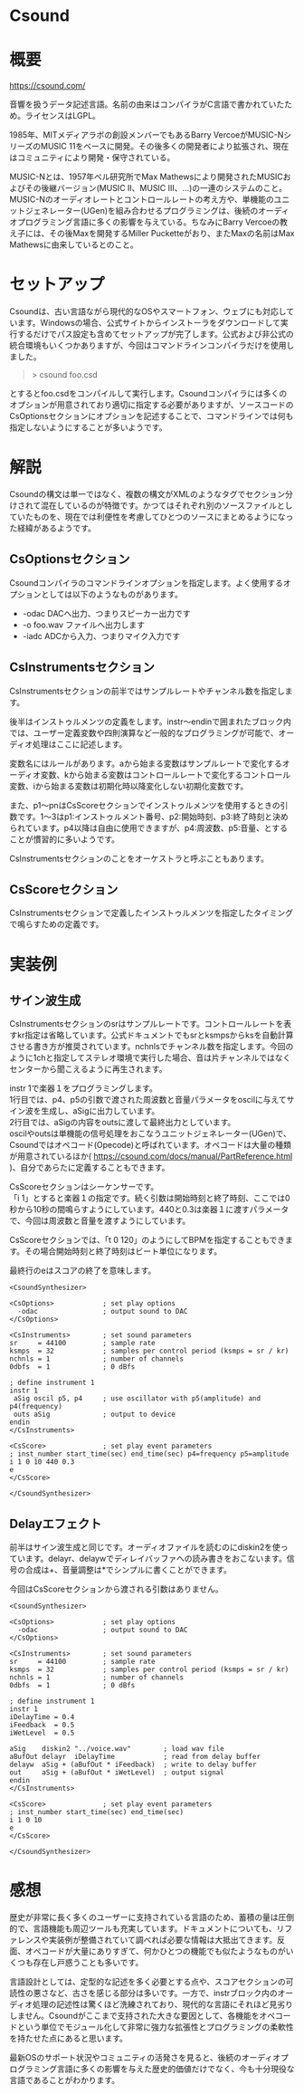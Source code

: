 Csound
===

# 概要

https://csound.com/

音響を扱うデータ記述言語。名前の由来はコンパイラがC言語で書かれていたため。ライセンスはLGPL。

1985年、MITメディアラボの創設メンバーでもあるBarry VercoeがMUSIC-NシリーズのMUSIC 11をベースに開発。その後多くの開発者により拡張され、現在はコミュニティにより開発・保守されている。

MUSIC-Nとは、1957年ベル研究所でMax Mathewsにより開発されたMUSICおよびその後継バージョン(MUSIC II、MUSIC III、...)の一連のシステムのこと。MUSIC-Nのオーディオレートとコントロールレートの考え方や、単機能のユニットジェネレーター(UGen)を組み合わせるプログラミングは、後続のオーディオプログラミング言語に多くの影響を与えている。ちなみにBarry Vercoeの教え子には、その後Maxを開発するMiller Pucketteがおり、またMaxの名前はMax Mathewsに由来しているとのこと。

# セットアップ

Csoundは、古い言語ながら現代的なOSやスマートフォン、ウェブにも対応しています。Windowsの場合、公式サイトからインストーラをダウンロードして実行するだけでパス設定も含めてセットアップが完了します。公式および非公式の統合環境もいくつかありますが、今回はコマンドラインコンパイラだけを使用しました。

> \> csound foo.csd

とするとfoo.csdをコンパイルして実行します。Csoundコンパイラには多くのオプションが用意されており適切に指定する必要がありますが、ソースコードのCsOptionsセクションにオプションを記述することで、コマンドラインでは何も指定しないようにすることが多いようです。


# 解説

Csoundの構文は単一ではなく、複数の構文がXMLのようなタグでセクション分けされて混在しているのが特徴です。かつてはそれぞれ別のソースファイルとしていたものを、現在では利便性を考慮してひとつのソースにまとめるようになった経緯があるようです。

## CsOptionsセクション
Csoundコンパイラのコマンドラインオプションを指定します。よく使用するオプションとしては以下のようなものがあります。

* -odac DACへ出力、つまりスピーカー出力です
* -o foo.wav ファイルへ出力します
* -iadc ADCから入力、つまりマイク入力です

## CsInstrumentsセクション

CsInstrumentsセクションの前半ではサンプルレートやチャンネル数を指定します。

後半はインストゥルメンツの定義をします。instr～endinで囲まれたブロック内では、ユーザー定義変数や四則演算など一般的なプログラミングが可能で、オーディオ処理はここに記述します。

変数名にはルールがあります。aから始まる変数はサンプルレートで変化するオーディオ変数、kから始まる変数はコントロールレートで変化するコントロール変数、iから始まる変数は初期化時以降変化しない初期化変数です。

また、p1～pnはCsScoreセクションでインストゥルメンツを使用するときの引数です。1～3はp1:インストゥルメント番号、p2:開始時刻、p3:終了時刻と決められています。p4以降は自由に使用できますが、p4:周波数、p5:音量、とすることが慣習的に多いようです。

CsInstrumentsセクションのことをオーケストラと呼ぶこともあります。

## CsScoreセクション

CsInstrumentsセクションで定義したインストゥルメンツを指定したタイミングで鳴らすための定義です。


# 実装例

## サイン波生成

CsInstrumentsセクションのsrはサンプルレートです。コントロールレートを表すkr指定は省略しています。公式ドキュメントでもsrとksmpsからksを自動計算させる書き方が推奨されています。nchnlsでチャンネル数を指定します。今回のように1chと指定してステレオ環境で実行した場合、音は片チャンネルではなくセンターから聞こえるように再生されます。

instr 1で楽器１をプログラミングします。  
1行目では、p4、p5の引数で渡された周波数と音量パラメータをoscilに与えてサイン波を生成し、aSigに出力しています。  
2行目では、aSigの内容をoutsに渡して最終出力としています。  
oscilやoutsは単機能の信号処理をおこなうユニットジェネレーター(UGen)で、Csoundではオペコード(Opecode)と呼ばれています。オペコードは大量の種類が用意されているほか( https://csound.com/docs/manual/PartReference.html )、自分であらたに定義することもできます。

CsScoreセクションはシーケンサーです。  
「i 1」とすると楽器１の指定です。続く引数は開始時刻と終了時刻、ここでは0秒から10秒の間鳴らすようにしています。440と0.3は楽器１に渡すパラメータで、今回は周波数と音量を渡すようにしています。

CsScoreセクションでは、「t 0 120」のようにしてBPMを指定することもできます。その場合開始時刻と終了時刻はビート単位になります。

最終行のeはスコアの終了を意味します。

```Csound
<CsoundSynthesizer>

<CsOptions>            ; set play options
  -odac                ; output sound to DAC
</CsOptions>

<CsInstruments>        ; set sound parameters
sr     = 44100         ; sample rate
ksmps  = 32            ; samples per control period (ksmps = sr / kr)
nchnls = 1             ; number of channels
0dbfs  = 1             ; 0 dBfs

; define instrument 1
instr 1
 aSig oscil p5, p4     ; use oscillator with p5(amplitude) and p4(frequency)
 outs aSig             ; output to device
endin
</CsInstruments>

<CsScore>              ; set play event parameters
; inst_number start_time(sec) end_time(sec) p4=frequency p5=amplitude
i 1 0 10 440 0.3
e
</CsScore>

</CsoundSynthesizer>
```

## Delayエフェクト

前半はサイン波生成と同じです。オーディオファイルを読むのにdiskin2を使っています。delayr、delaywでディレイバッファへの読み書きをおこないます。信号の合成は+、音量調整は*でシンプルに書くことができます。

今回はCsScoreセクションから渡される引数はありません。

```Csound
<CsoundSynthesizer>

<CsOptions>            ; set play options
  -odac                ; output sound to DAC
</CsOptions>

<CsInstruments>        ; set sound parameters
sr     = 44100         ; sample rate
ksmps  = 32            ; samples per control period (ksmps = sr / kr)
nchnls = 1             ; number of channels
0dbfs  = 1             ; 0 dBfs

; define instrument 1
instr 1
iDelayTime = 0.4
iFeedback  = 0.5
iWetLevel  = 0.5

aSig    diskin2 "../voice.wav"        ; load wav file
aBufOut delayr  iDelayTime            ; read from delay buffer
delayw  aSig + (aBufOut * iFeedback)  ; write to delay buffer
out     aSig + (aBufOut * iWetLevel)  ; output signal
endin
</CsInstruments>

<CsScore>              ; set play event parameters
; inst_number start_time(sec) end_time(sec) 
i 1 0 10
e
</CsScore>

</CsoundSynthesizer>
```


# 感想

歴史が非常に長く多くのユーザーに支持されている言語のため、蓄積の量は圧倒的で、言語機能も周辺ツールも充実しています。ドキュメントについても、リファレンスや実装例が整備されていて調べれば必要な情報は大抵出てきます。反面、オペコードが大量にありすぎて、何かひとつの機能でも似たようなものがいくつも存在し戸惑うことも多いです。

言語設計としては、定型的な記述を多く必要とする点や、スコアセクションの可読性の悪さなど、古さを感じる部分は多いです。一方で、instrブロック内のオーディオ処理の記述性は驚くほど洗練されており、現代的な言語にそれほど見劣りしません。Csoundがここまで支持された大きな要因として、各機能をオペコードという単位でモジュール化して非常に強力な拡張性とプログラミングの柔軟性を持たせた点にあると思います。

最新OSのサポート状況やコミュニティの活発さを見ると、後続のオーディオプログラミング言語に多くの影響を与えた歴史的価値だけでなく、今も十分現役な言語であることがわかります。

